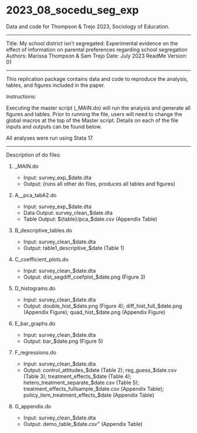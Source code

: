# 2023_08_socedu_seg_exp

Data and code for Thompson &amp; Trejo 2023, Sociology of Education.

----------------------------------------------------------------------------------

Title: My school district isn't segregated: Experimental evidence on the effect of information on parental preferences regarding school segregation
Authors: Marissa Thompson &amp; Sam Trejo 
Date: July 2023
ReadMe Version: 01 

----------------------------------------------------------------------------------

This replication package contains data and code to reproduce the analysis, tables, 
and figures included in the paper. 

Instructions: 

Executing the master script (_MAIN.do) will run the analysis and generate all figures and tables. 
Prior to running the file, users will need to change the global macros at the top of the 
Master script. Details on each of the file inputs and outputs can be found below. 

All analyses were run using Stata 17. 

----------------------------------------------------------------------------------

Description of do files: 

1. _MAIN.do
	* Input: survey_exp_$date.dta
	* Output: (runs all other do files, produces all tables and figures) 

2. A__pca_tabA2.do 
	* Input: survey_exp_$date.dta
	* Data Output: survey_clean_$date.dta
	* Table Output:	${table}/pca_$date.csv (Appendix Table)		

3. B_descriptive_tables.do
	* Input: survey_clean_$date.dta
	* Output: table1_descriptive_$date (Table 1)	

4. C_coefficient_plots.do
	* Input: survey_clean_$date.dta
	* Output: dist_segdiff_coefplot_$date.png (Figure 3)

5. D_histograms.do
	* Input: survey_clean_$date.dta
	* Output: double_hist_$date.png (Figure 4); diff_hist_full_$date.png (Appendix Figure); quad_hist_$date.png (Appendix Figure)

6. E_bar_graphs.do
	* Input: survey_clean_$date.dta
	* Output: bar_$date.png (Figure 5)

7. F_regressions.do
	* Input: survey_clean_$date.dta
	* Output: control_attitudes_$date (Table 2); reg_guess_$date.csv (Table 3); treatment_effects_$date (Table 4); hetero_treatment_separate_$date.csv (Table 5); treatment_effects_fullsample_$date.csv (Appendix Table); policy_item_treatment_effects_$date (Appendix Table)

8. G_appendix.do
	* Input: survey_clean_$date.dta
	* Output: demo_table_$date.csv" (Appendix Table)

